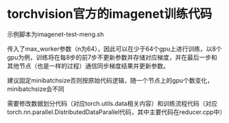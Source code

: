 # torchvision官方的imagenet训练代码

示例脚本为imagenet-test-meng.sh

传入了max_worker参数（n为64），因此可以在少于64个gpu上进行训练，以8个gpu为例，训练将在每8步的前7步不更新参数并存储对应梯度，并在最后一步和其他节点（也是一样的过程）通信同步梯度结果并更新参数。

建议固定minibatchsize否则按原始代码逻辑，随一个节点上的gpu个数变化，minibatchsize会不同

需要修改数据划分代码（对应torch.utils.data相关内容）和训练流程代码（对应torch.nn.parallel.DistributedDataParallel代码，其中主要代码在reducer.cpp中）
